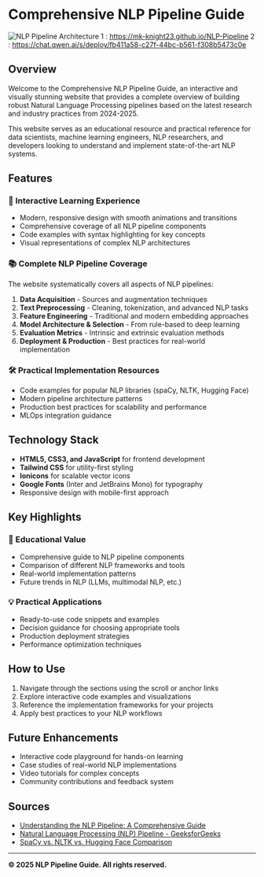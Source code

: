 # Comprehensive NLP Pipeline Guide

![NLP Pipeline Architecture](https://miro.medium.com/v2/resize:fit:1400/1*lBLej7kiabKajpJAdnkxeA.png)
1 : https://mk-knight23.github.io/NLP-Pipeline
2 : https://chat.qwen.ai/s/deploy/fb411a58-c27f-44bc-b561-f308b5473c0e

## Overview
Welcome to the Comprehensive NLP Pipeline Guide, an interactive and visually stunning website that provides a complete overview of building robust Natural Language Processing pipelines based on the latest research and industry practices from 2024-2025.

This website serves as an educational resource and practical reference for data scientists, machine learning engineers, NLP researchers, and developers looking to understand and implement state-of-the-art NLP systems.

## Features

### 🌟 Interactive Learning Experience
- Modern, responsive design with smooth animations and transitions
- Comprehensive coverage of all NLP pipeline components
- Code examples with syntax highlighting for key concepts
- Visual representations of complex NLP architectures

### 📚 Complete NLP Pipeline Coverage
The website systematically covers all aspects of NLP pipelines:

1. **Data Acquisition** - Sources and augmentation techniques
2. **Text Preprocessing** - Cleaning, tokenization, and advanced NLP tasks
3. **Feature Engineering** - Traditional and modern embedding approaches
4. **Model Architecture & Selection** - From rule-based to deep learning
5. **Evaluation Metrics** - Intrinsic and extrinsic evaluation methods
6. **Deployment & Production** - Best practices for real-world implementation

### 🛠️ Practical Implementation Resources
- Code examples for popular NLP libraries (spaCy, NLTK, Hugging Face)
- Modern pipeline architecture patterns
- Production best practices for scalability and performance
- MLOps integration guidance

## Technology Stack
- **HTML5, CSS3, and JavaScript** for frontend development
- **Tailwind CSS** for utility-first styling
- **Ionicons** for scalable vector icons
- **Google Fonts** (Inter and JetBrains Mono) for typography
- Responsive design with mobile-first approach

## Key Highlights

### 🎯 Educational Value
- Comprehensive guide to NLP pipeline components
- Comparison of different NLP frameworks and tools
- Real-world implementation patterns
- Future trends in NLP (LLMs, multimodal NLP, etc.)

### 💡 Practical Applications
- Ready-to-use code snippets and examples
- Decision guidance for choosing appropriate tools
- Production deployment strategies
- Performance optimization techniques

## How to Use
1. Navigate through the sections using the scroll or anchor links
2. Explore interactive code examples and visualizations
3. Reference the implementation frameworks for your projects
4. Apply best practices to your NLP workflows

## Future Enhancements
- Interactive code playground for hands-on learning
- Case studies of real-world NLP implementations
- Video tutorials for complex concepts
- Community contributions and feedback system

## Sources
- [Understanding the NLP Pipeline: A Comprehensive Guide](https://medium.com/@asjad_ali/understanding-the-nlp-pipeline-a-comprehensive-guide-828b2b3cd4e2)
- [Natural Language Processing (NLP) Pipeline - GeeksforGeeks](https://www.geeksforgeeks.org/natural-language-processing-nlp-pipeline/)
- [SpaCy vs. NLTK vs. Hugging Face Comparison](https://medium.com/@tyagi.lekhansh/data-science-frameworks-for-natural-language-processing-spacy-vs-nltk-vs-hugging-face-d532ef06bfa3)

---

**© 2025 NLP Pipeline Guide. All rights reserved.**
